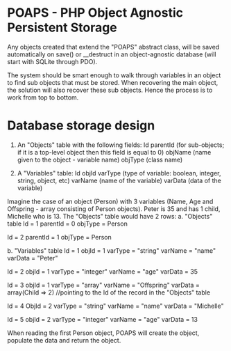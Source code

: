 # POAPS - PHP Object Agnostic Persistent Storage

Any objects created that extend the "POAPS" abstract class, will be saved automatically on save() or __destruct in an object-agnostic database (will start with SQLite through PDO).

The system should be smart enough to walk through variables in an object to find sub objects that must be stored. When recovering the main object, the solution will also recover these sub objects. Hence the process is to work from top to bottom.

# Database storage design

1. An "Objects" table with the following fields:
Id
parentId (for sub-objects; if it is a top-level object then this field is equal to 0)
objName (name given to the object - variable name)
objType (class name)

2. A "Variables" table:
Id
objId
varType (type of variable: boolean, integer, string, object, etc)
varName (name of the variable)
varData (data of the variable)

Imagine the case of an object (Person) with 3 variables (Name, Age and Offspring - array consisting of Person objects). Peter is 35 and has 1 child, Michelle who is 13. The "Objects" table would have 2 rows:
a. "Objects" table
Id = 1
parentId = 0
objType = Person  

Id = 2
parentId = 1
objType = Person

b. "Variables" table
Id = 1
objId = 1
varType = "string"
varName = "name"
varData = "Peter"

Id = 2
objId = 1
varType = "integer"
varName = "age"
varData = 35

Id = 3
objId = 1
varType = "array"
varName = "Offspring"
varData = array(Child => 2) //pointing to the Id of the record in the "Objects" table

Id = 4
ObjId = 2
varType = "string"
varName = "name"
varData = "Michelle"

Id = 5
objId = 2
varType = "integer"
varName = "age"
varData = 13

When reading the first Person object, POAPS will create the object, populate the data and return the object.

